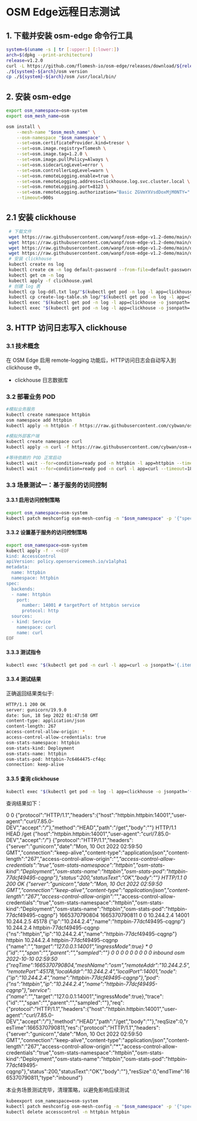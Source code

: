 

# OSM Edge远程日志测试

## 1. 下载并安装 osm-edge 命令行工具

```bash
system=$(uname -s | tr [:upper:] [:lower:])
arch=$(dpkg --print-architecture)
release=v1.2.0
curl -L https://github.com/flomesh-io/osm-edge/releases/download/${release}/osm-edge-${release}-${system}-${arch}.tar.gz | tar -vxzf -
./${system}-${arch}/osm version
cp ./${system}-${arch}/osm /usr/local/bin/
```

## 2. 安装 osm-edge

```bash
export osm_namespace=osm-system 
export osm_mesh_name=osm 

osm install \
    --mesh-name "$osm_mesh_name" \
    --osm-namespace "$osm_namespace" \
    --set=osm.certificateProvider.kind=tresor \
    --set=osm.image.registry=flomesh \
    --set=osm.image.tag=1.2.0 \
    --set=osm.image.pullPolicy=Always \
    --set=osm.sidecarLogLevel=error \
    --set=osm.controllerLogLevel=warn \
    --set=osm.remoteLogging.enable=true \
    --set=osm.remoteLogging.address=clickhouse.log.svc.cluster.local \
    --set=osm.remoteLogging.port=8123 \
    --set=osm.remoteLogging.authorization="Basic ZGVmYXVsdDoxMjM0NTY=" \
    --timeout=900s
```

## 2.1 安装 clickhouse
```bash
 # 下载文件
 wget https://raw.githubusercontent.com/wanpf/osm-edge-v1.2-demo/main/demo/remote-logging/clickhouse.yaml
 wget https://raw.githubusercontent.com/wanpf/osm-edge-v1.2-demo/main/demo/remote-logging/default-password.xml
 wget https://raw.githubusercontent.com/wanpf/osm-edge-v1.2-demo/main/demo/remote-logging/log-ddl.txt
 wget https://raw.githubusercontent.com/wanpf/osm-edge-v1.2-demo/main/demo/remote-logging/create-log-table.sh
 # 安装 clickhouse
 kubectl create ns log
 kubectl create cm -n log default-password --from-file=default-password.xml
 kubectl get cm -n log
 kubectl apply -f clickhouse.yaml
 # 创建 log 表
 kubectl cp log-ddl.txt log/"$(kubectl get pod -n log -l app=clickhouse -o jsonpath='{.items..metadata.name}')":/tmp/
 kubectl cp create-log-table.sh log/"$(kubectl get pod -n log -l app=clickhouse -o jsonpath='{.items..metadata.name}')":/tmp/
 kubectl exec "$(kubectl get pod -n log -l app=clickhouse -o jsonpath='{.items..metadata.name}')" -n log -- ls /tmp/
 kubectl exec "$(kubectl get pod -n log -l app=clickhouse -o jsonpath='{.items..metadata.name}')" -n log -- sh /tmp/create-log-table.sh
```

## 3. HTTP 访问日志写入 clickhouse 

### 3.1 技术概念

在 OSM Edge 启用 remote-logging 功能后，HTTP访问日志会自动写入到 clickhouse 中。

- clickhouse
  日志数据库

### 3.2 部署业务 POD

```bash
#模拟业务服务
kubectl create namespace httpbin
osm namespace add httpbin
kubectl apply -n httpbin -f https://raw.githubusercontent.com/cybwan/osm-edge-v1.2-demo/main/demo/access-control/httpbin.yaml

#模拟外部客户端
kubectl create namespace curl
kubectl apply -n curl -f https://raw.githubusercontent.com/cybwan/osm-edge-v1.2-demo/main/demo/access-control/curl.yaml

#等待依赖的 POD 正常启动
kubectl wait --for=condition=ready pod -n httpbin -l app=httpbin --timeout=180s
kubectl wait --for=condition=ready pod -n curl -l app=curl --timeout=180s
```

### 3.3 场景测试一：基于服务的访问控制

#### 3.3.1 启用访问控制策略

```bash
export osm_namespace=osm-system
kubectl patch meshconfig osm-mesh-config -n "$osm_namespace" -p '{"spec":{"featureFlags":{"enableAccessControlPolicy":true}}}'  --type=merge
```

#### 3.3.2 设置基于服务的访问控制策略

```bash
export osm_namespace=osm-system
kubectl apply -f - <<EOF
kind: AccessControl
apiVersion: policy.openservicemesh.io/v1alpha1
metadata:
  name: httpbin
  namespace: httpbin
spec:
  backends:
  - name: httpbin
    port:
      number: 14001 # targetPort of httpbin service
      protocol: http
  sources:
  - kind: Service
    namespace: curl
    name: curl
EOF
```

#### 3.3.3 测试指令

```bash
kubectl exec "$(kubectl get pod -n curl -l app=curl -o jsonpath='{.items..metadata.name}')" -n curl -- curl -sI http://httpbin.httpbin:14001/get
```

#### 3.3.4 测试结果

正确返回结果类似于:

```bash
HTTP/1.1 200 OK
server: gunicorn/19.9.0
date: Sun, 18 Sep 2022 01:47:58 GMT
content-type: application/json
content-length: 267
access-control-allow-origin: *
access-control-allow-credentials: true
osm-stats-namespace: httpbin
osm-stats-kind: Deployment
osm-stats-name: httpbin
osm-stats-pod: httpbin-7c6464475-cf4qc
connection: keep-alive
```

#### 3.3.5 查询 clickhouse
```bash
kubectl exec "$(kubectl get pod -n log -l app=clickhouse -o jsonpath='{.items..metadata.name}')" -n log -- clickhouse-client --password 123456 -q "select * from log limit 0, 1;"
```

查询结果如下：

0       0                               {"protocol":"HTTP/1.1","headers":{"host":"httpbin.httpbin:14001","user-agent":"curl/7.85.0-DEV","accept":"*/*"},"method":"HEAD","path":"/get","body":""}                HTTP/1.1                                              HEAD    /get    {"host":"httpbin.httpbin:14001","user-agent":"curl/7.85.0-DEV","accept":"*/*"}          {"protocol":"HTTP/1.1","headers":{"server":"gunicorn","date":"Mon, 10 Oct 2022 02:59:50 GMT","connection":"keep-alive","content-type":"application/json","content-length":"267","access-control-allow-origin":"*","access-control-allow-credentials":"true","osm-stats-namespace":"httpbin","osm-stats-kind":"Deployment","osm-stats-name":"httpbin","osm-stats-pod":"httpbin-77dcf49495-cqgnp"},"status":200,"statusText":"OK","body":""}  HTTP/1.1        0               200     OK      {"server":"gunicorn","date":"Mon, 10 Oct 2022 02:59:50 GMT","connection":"keep-alive","content-type":"application/json","content-length":"267","access-control-allow-origin":"*","access-control-allow-credentials":"true","osm-stats-namespace":"httpbin","osm-stats-kind":"Deployment","osm-stats-name":"httpbin","osm-stats-pod":"httpbin-77dcf49495-cqgnp"}             1665370790804   1665370790811   0       0       10.244.2.4      14001   10.244.2.5    45178   {"ip":"10.244.2.4","name":"httpbin-77dcf49495-cqgnp"}   10.244.2.4      httpbin-77dcf49495-cqgnp        {"ns":"httpbin","ip":"10.244.2.4","name":"httpbin-77dcf49495-cqgnp"}    httpbin 10.244.2.4   httpbin-77dcf49495-cqgnp {"name":"*","target":"127.0.0.1:14001","ingressMode":true}      *                       0       {"id":"","span":"","parent":"","sampled":""}                                                 0
        0       0       0       0       0       0       0       0               inbound osm     2022-10-10 02:59:50     {"reqTime":1665370790804,"meshName":"osm","remoteAddr":"10.244.2.5","remotePort":45178,"localAddr":"10.244.2.4","localPort":14001,"node":{"ip":"10.244.2.4","name":"httpbin-77dcf49495-cqgnp"},"pod":{"ns":"httpbin","ip":"10.244.2.4","name":"httpbin-77dcf49495-cqgnp"},"service":{"name":"*","target":"127.0.0.1:14001","ingressMode":true},"trace":{"id":"","span":"","parent":"","sampled":""},"req":{"protocol":"HTTP/1.1","headers":{"host":"httpbin.httpbin:14001","user-agent":"curl/7.85.0-DEV","accept":"*/*"},"method":"HEAD","path":"/get","body":""},"reqSize":0,"resTime":1665370790811,"res":{"protocol":"HTTP/1.1","headers":{"server":"gunicorn","date":"Mon, 10 Oct 2022 02:59:50 GMT","connection":"keep-alive","content-type":"application/json","content-length":"267","access-control-allow-origin":"*","access-control-allow-credentials":"true","osm-stats-namespace":"httpbin","osm-stats-kind":"Deployment","osm-stats-name":"httpbin","osm-stats-pod":"httpbin-77dcf49495-cqgnp"},"status":200,"statusText":"OK","body":""},"resSize":0,"endTime":1665370790811,"type":"inbound"}

本业务场景测试完毕，清理策略，以避免影响后续测试

```bash
kubeexport osm_namespace=osm-system
kubectl patch meshconfig osm-mesh-config -n "$osm_namespace" -p '{"spec":{"featureFlags":{"enableAccessControlPolicy":false}}}'  --type=merge
kubectl delete accesscontrol -n httpbin httpbin
```
